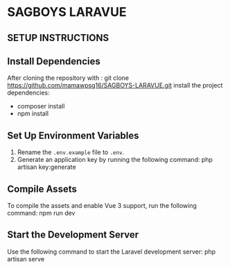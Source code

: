 # SAGBOYS LARAVUE

## SETUP INSTRUCTIONS

## Install Dependencies

After cloning the repository with : git clone https://github.com/mamawpsg16/SAGBOYS-LARAVUE.git
install the project dependencies: 
- composer install 
- npm install 

## Set Up Environment Variables

1. Rename the `.env.example` file to `.env`.
2. Generate an application key by running the following command: php artisan key:generate

## Compile Assets

To compile the assets and enable Vue 3 support, run the following command: npm run dev

## Start the Development Server

Use the following command to start the Laravel development server: php artisan serve
